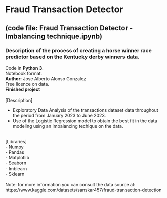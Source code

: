 # Fraud Transaction Detector
## (code file: Fraud Transaction Detector - Imbalancing technique.ipynb)
### Description of the process of creating a horse winner race predictor based on the Kentucky derby winners data.<br>
Code in **Python 3**.<br>
Notebook format.<br>
**Author:** Jose Alberto Alonso Gonzalez <br>
Free licence on data.<br>
**Finished project**<br><br>
[Description]
- Exploratory Data Analysis of the transactions dataset data throughout the period from January 2023 to June 2023.<br>
- Use of the Logistic Regression model to obtain the best fit in the data modeling using an Imbalancing techique on the data.<br>
<br>
[Libraries]<br>
- Numpy<br>
- Pandas<br>
- Matplotlib<br>
- Seaborn<br>
- Imblearn<br>
- Sklearn<br>
<br>
Note: for more information you can consult the data source at: https://www.kaggle.com/datasets/sanskar457/fraud-transaction-detection
